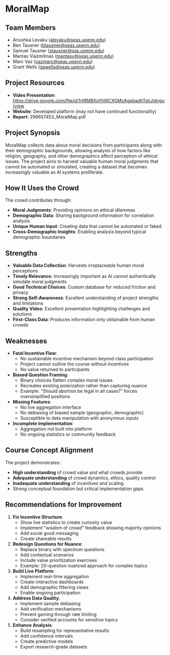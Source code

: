 # MoralMap

## Team Members
- Anushka Levaku (alevaku@seas.upenn.edu)
- Ben Tausner (btausner@seas.upenn.edu)
- Samuel Tausner (stausner@sas.upenn.edu)
- Mantas Viazmitinas (mantasv@seas.upenn.edu)
- Marc Vaz (vazmarc@seas.upenn.edu)
- Grant Wells (gawells@seas.upenn.edu)

## Project Resources
- **Video Presentation**: https://drive.google.com/file/d/1rtRMBXoYhIRCXGMcAgpbadhTshJidngu/view
- **Website**: Developed platform (may not have continued functionality)
- **Report**: 296657453_MoralMap.pdf

## Project Synopsis
MoralMap collects data about moral decisions from participants along with their demographic backgrounds, allowing analysis of how factors like religion, geography, and other demographics affect perception of ethical issues. The project aims to harvest valuable human moral judgments that cannot be automated or simulated, creating a dataset that becomes increasingly valuable as AI systems proliferate.

## How It Uses the Crowd
The crowd contributes through:
- **Moral Judgments**: Providing opinions on ethical dilemmas
- **Demographic Data**: Sharing background information for correlation analysis
- **Unique Human Input**: Creating data that cannot be automated or faked
- **Cross-Demographic Insights**: Enabling analysis beyond typical demographic boundaries

## Strengths
- **Valuable Data Collection**: Harvests irreplaceable human moral perceptions
- **Timely Relevance**: Increasingly important as AI cannot authentically simulate moral judgments
- **Good Technical Choices**: Custom database for reduced friction and privacy
- **Strong Self-Awareness**: Excellent understanding of project strengths and limitations
- **Quality Video**: Excellent presentation highlighting challenges and solutions
- **First-Class Data**: Produces information only obtainable from human crowds

## Weaknesses
- **Fatal Incentive Flaw**: 
  - No sustainable incentive mechanism beyond class participation
  - Project cannot outlive the course without incentives
  - No value returned to participants
- **Biased Question Framing**:
  - Binary choices flatten complex moral issues
  - Recreates existing polarization rather than capturing nuance
  - Example: "Should abortion be legal in all cases?" forces oversimplified positions
- **Missing Features**:
  - No live aggregation interface
  - No debiasing of biased sample (geographic, demographic)
  - Susceptible to data manipulation with anonymous inputs
- **Incomplete Implementation**: 
  - Aggregation not built into platform
  - No ongoing statistics or community feedback

## Course Concept Alignment
The project demonstrates:
- **High understanding** of crowd value and what crowds provide
- **Adequate understanding** of crowd dynamics, ethics, quality control
- **Inadequate understanding** of incentives and scaling
- Strong conceptual foundation but critical implementation gaps

## Recommendations for Improvement
1. **Fix Incentive Structure**:
   - Show live statistics to create curiosity value
   - Implement "wisdom of crowd" feedback showing majority opinions
   - Add social good messaging
   - Create shareable results
2. **Redesign Questions for Nuance**:
   - Replace binary with spectrum questions
   - Add contextual scenarios
   - Include value prioritization exercises
   - Example: 20-question nuanced approach for complex topics
3. **Build Live Platform**:
   - Implement real-time aggregation
   - Create interactive dashboards
   - Add demographic filtering views
   - Enable ongoing participation
4. **Address Data Quality**:
   - Implement sample debiasing
   - Add verification mechanisms
   - Prevent gaming through rate limiting
   - Consider verified accounts for sensitive topics
5. **Enhance Analysis**:
   - Build resampling for representative results
   - Add confidence intervals
   - Create predictive models
   - Export research-grade datasets
